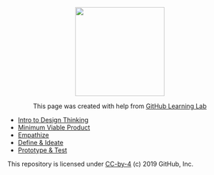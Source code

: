 <p align="center"><img width="200" src="https://user-images.githubusercontent.com/8168962/146066829-1116c9ba-242d-4b0b-91a4-4b01109fc868.png"></p>


<p align="center">This page was created with help from <a href="https://lab.github.com/">GitHub Learning Lab</a></p>

- [Intro to Design Thinking](five-phases/)
- [Minimum Viable Product](mvp)
- [Empathize](empathy/)
- [Define & Ideate](define-and-ideate/)
- [Prototype & Test](prototype-and-test/)

This repository is licensed under [CC-by-4](LICENSE) (c) 2019 GitHub, Inc.

